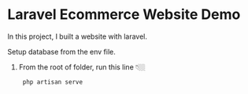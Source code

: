 # Laravel Ecommerce Website Demo

In this project, I built a website with laravel.

Setup database from the env file.

1. From the root of folder, run this line 👇🏼
    ```shell
     php artisan serve
    ```
